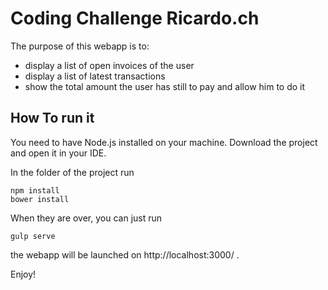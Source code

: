 # Coding Challenge Ricardo.ch

The purpose of this webapp is to:
- display a list of open invoices of the user
- display a list of latest transactions
- show the total amount the user has still to pay and allow him to do it

## How To run it

You need to have Node.js installed on your machine.
Download the project and open it in your IDE.

In the folder of the project run
```shell
npm install
bower install
```

When they are over, you can just run
```shell
gulp serve
``` 
the webapp will be launched on http://localhost:3000/ .

Enjoy!
